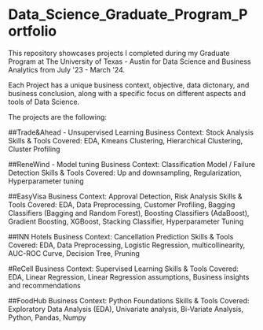 # Data_Science_Graduate_Program_Portfolio

This repository showcases projects I completed during my Graduate Program at The University of Texas - Austin for Data Science and Business Analytics from July '23 - March '24.

Each Project has a unique business context, objective, data dictonary, and business conclusion, along with a specific focus on different aspects and tools of Data Science.

The projects are the following:

##Trade&Ahead - Unsupervised Learning
Business Context: Stock Analysis  
Skills & Tools Covered: EDA, Kmeans Clustering, Hierarchical Clustering, Cluster Profiling

##ReneWind - Model tuning
Business Context: Classification Model / Failure Detection
Skills & Tools Covered: Up and downsampling, Regularization, Hyperparameter tuning

##EasyVisa
Business Context: Approval Detection, Risk Analysis
Skills & Tools Covered: EDA, Data Preprocessing, Customer Profiling, Bagging Classifiers (Bagging and Random Forest), Boosting Classifiers (AdaBoost), Gradient Boosting, XGBoost, Stacking Classifier, Hyperparameter Tuning

##INN Hotels
Business Context: Cancellation Prediction
Skills & Tools Covered: EDA, Data Preprocessing, Logistic Regression, multicollinearity, AUC-ROC Curve, Decision Tree, Pruning

#ReCell
Business Context: Supervised Learning
Skills & Tools Covered: EDA, Linear Regression, Linear Regression assumptions, Business insights and recommendations

##FoodHub
Business Context: Python Foundations
Skills & Tools Covered: Exploratory Data Analysis (EDA), Univariate analysis, Bi-Variate Analysis, Python, Pandas, Numpy
